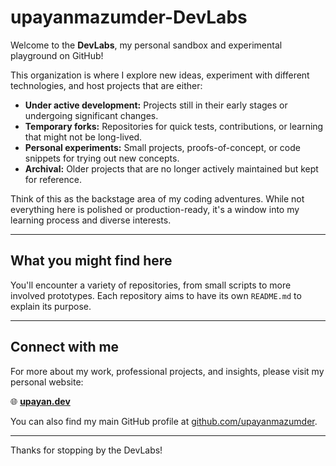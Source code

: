 # upayanmazumder-DevLabs

Welcome to the **DevLabs**, my personal sandbox and experimental playground on GitHub!

This organization is where I explore new ideas, experiment with different technologies, and host projects that are either:

* **Under active development:** Projects still in their early stages or undergoing significant changes.
* **Temporary forks:** Repositories for quick tests, contributions, or learning that might not be long-lived.
* **Personal experiments:** Small projects, proofs-of-concept, or code snippets for trying out new concepts.
* **Archival:** Older projects that are no longer actively maintained but kept for reference.

Think of this as the backstage area of my coding adventures. While not everything here is polished or production-ready, it's a window into my learning process and diverse interests.

---

## What you might find here

You'll encounter a variety of repositories, from small scripts to more involved prototypes. Each repository aims to have its own `README.md` to explain its purpose.

---

## Connect with me

For more about my work, professional projects, and insights, please visit my personal website:

🌐 **[upayan.dev](https://upayan.dev)**

You can also find my main GitHub profile at [github.com/upayanmazumder](https://github.com/upayanmazumder).

---

Thanks for stopping by the DevLabs!
